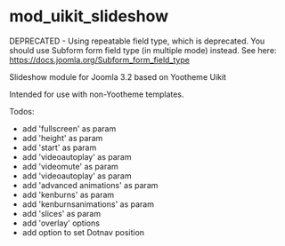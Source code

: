 # mod_uikit_slideshow
DEPRECATED - Using repeatable field type, which is deprecated. You should use Subform form field type (in multiple mode) instead. See here: https://docs.joomla.org/Subform_form_field_type

Slideshow module for Joomla 3.2 based on Yootheme Uikit

Intended for use with non-Yootheme templates.

Todos:

* add 'fullscreen' as param
* add 'height' as param
* add 'start' as param
* add 'videoautoplay' as param
* add 'videomute' as param
* add 'videoautoplay' as param
* add 'advanced animations' as param
* add 'kenburns' as param
* add 'kenburnsanimations' as param
* add 'slices' as param
* add 'overlay' options
* add option to set Dotnav position
